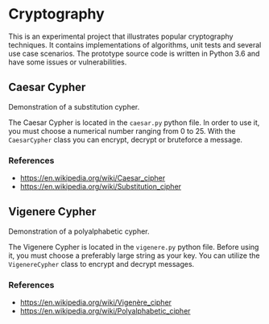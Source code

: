 # Cryptography

This is an experimental project that illustrates popular cryptography techniques. It contains implementations of algorithms, unit tests and several use case scenarios. The prototype source code is written in Python 3.6 and have some issues or vulnerabilities.

## Caesar Cypher

Demonstration of a substitution cypher.

The Caesar Cypher is located in the `caesar.py` python file. In order to use it, you must choose a numerical number ranging from 0 to 25. With the `CaesarCypher` class you can encrypt, decrypt or bruteforce a message.

### References
- https://en.wikipedia.org/wiki/Caesar_cipher
- https://en.wikipedia.org/wiki/Substitution_cipher

## Vigenere Cypher

Demonstration of a polyalphabetic cypher.

The Vigenere Cypher is located in the `vigenere.py` python file. Before using it, you must choose a preferably large string as your key. You can utilize the `VigenereCypher` class to encrypt and decrypt messages.

### References
- https://en.wikipedia.org/wiki/Vigenère_cipher
- https://en.wikipedia.org/wiki/Polyalphabetic_cipher
